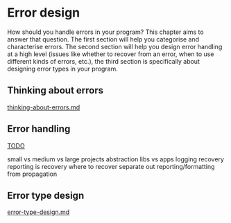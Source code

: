 # Error design

How should you handle errors in your program? This chapter aims to answer that question. The first section will help you categorise and characterise errors. The second section will help you design error handling at a high level (issues like whether to recover from an error, when to use different kinds of errors, etc.), the third section is specifically about designing error types in your program.

## Thinking about errors

[thinking-about-errors.md](thinking-about-errors.md)

## Error handling

[TODO](TODO)

small vs medium vs large projects
abstraction
    libs vs apps
logging
recovery
    reporting is recovery
    where to recover
separate out reporting/formatting from propagation

## Error type design

[error-type-design.md](error-type-design.md)

